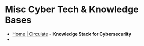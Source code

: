 # Misc Cyber Tech & Knowledge Bases

- [Home | Circulate](https://www.circulate.dev/) - **Knowledge Stack for Cybersecurity**
-